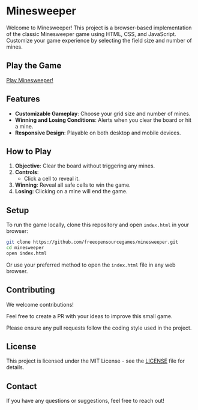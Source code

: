 # Minesweeper

Welcome to Minesweeper! This project is a browser-based implementation of the classic Minesweeper game using HTML, CSS, and JavaScript. Customize your game experience by selecting the field size and number of mines.

## Play the Game

[Play Minesweeper!](https://freeopensourcegames.github.io/minesweeper/index.html)

## Features

- **Customizable Gameplay**: Choose your grid size and number of mines.
- **Winning and Losing Conditions**: Alerts when you clear the board or hit a mine.
- **Responsive Design**: Playable on both desktop and mobile devices.

## How to Play

1. **Objective**: Clear the board without triggering any mines.
2. **Controls**:
   - Click a cell to reveal it.
3. **Winning**: Reveal all safe cells to win the game.
4. **Losing**: Clicking on a mine will end the game.

## Setup

To run the game locally, clone this repository and open `index.html` in your browser:

```bash
git clone https://github.com/freeopensourcegames/minesweeper.git
cd minesweeper
open index.html
```

Or use your preferred method to open the `index.html` file in any web browser.

## Contributing

We welcome contributions! 

Feel free to create a PR with your ideas to improve this small game.

Please ensure any pull requests follow the coding style used in the project.

## License

This project is licensed under the MIT License - see the [LICENSE](LICENSE) file for details.

## Contact

If you have any questions or suggestions, feel free to reach out!
